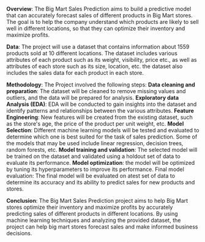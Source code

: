 **Overview**: The Big Mart Sales Prediction aims to build a predictive model that can accurately forecast sales of different products in Big Mart stores. The goal is to help the company understand which products are likely to sell well in different locations, so that they can optimize their inventory and maximize profits.

**Data**: The project will use a dataset that contains information about 1559 products sold at 10 different locations. The dataset includes various attributes of each product such as its weight, visibility, price etc., as well as attributes of each store such as its size, location, etc. the dataset also includes the sales data for each product in each store.

**Methodology**: The Project involved the following steps:
**Data cleaning and preparation**: The dataset will be cleaned to remove missing values and outliers, and the data will be prepared for analysis.
**Exploratory data Analysis (EDA)**: EDA will be conducted to gain insights into the dataset and identify patterns and relationships between the various attributes.
**Feature Engineering**: New features will be created from the existing dataset, such as the store's age, the price of the product per unit weight, etc.
**Model Selection**: Different machine learning models will be tested and evaluated to determine which one is best suited for the task of sales prediction. Some of the models that may be used include linear regression, decision trees, random forests, etc.
**Model training and validation**: The selected model will be trained on the dataset and validated using a holdout set of data to evaluate its performance.
**Model optimization**: the model will be optimized by tuning its hyperparameters to improve its performance.
Final model evaluation: The final model will be evaluated on atest set of data to determine its accuracy and its ability to predict sales for new products and stores.

**Conclusion**: The Big Mart Sales Prediction project aims to help Big Mart stores optimize their inventory and maximize profits by accurately predicting sales of different products in different locations. By using machine learning techniques and analyzing the provided dataset, the project can help big mart stores forecast sales and make informed business decisions.
